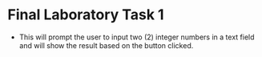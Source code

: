 # Final Laboratory Task 1

- This will prompt the user to input two (2) integer numbers in a text field and will show the result based on the button clicked.
